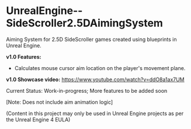 # UnrealEngine--SideScroller2.5DAimingSystem

Aiming System for 2.5D SideScroller games created using blueprints in Unreal Engine.

**v1.0 Features:**
- Calculates mouse cursor aim location on the player's movement plane.

**v1.0 Showcase video:** https://www.youtube.com/watch?v=ddO8a1ax7UM

Current Status: Work-in-progress; More features to be added soon

[Note: Does not include aim animation logic]

(Content in this project may only be used in Unreal Engine projects as per the Unreal Engine 4 EULA)
